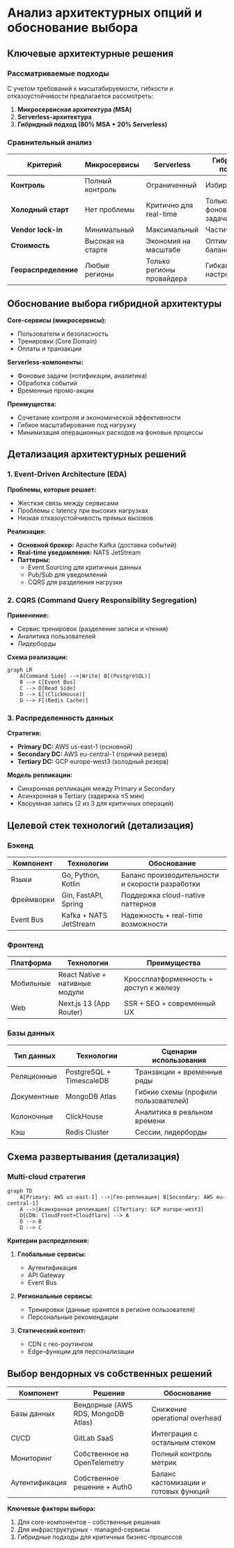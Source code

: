 # Анализ архитектурных опций и обоснование выбора

## Ключевые архитектурные решения

### Рассматриваемые подходы
С учетом требований к масштабируемости, гибкости и отказоустойчивости предлагается рассмотреть:

1. **Микросервисная архитектура (MSA)**
2. **Serverless-архитектура**
3. **Гибридный подход (80% MSA + 20% Serverless)**

### Сравнительный анализ

| Критерий          | Микросервисы       | Serverless         | Гибридный подход   |
|-------------------|--------------------|--------------------|--------------------|
| **Контроль**      | Полный контроль    | Ограниченный       | Избирательный      |
| **Холодный старт**| Нет проблемы       | Критично для real-time | Только фоновые задачи |
| **Vendor lock-in**| Минимальный        | Максимальный       | Частичный          |
| **Стоимость**     | Высокая на старте  | Экономия на масштабе | Оптимальный баланс |
| **Геораспределение**| Любые регионы    | Только регионы провайдера | Гибкая настройка |

## Обоснование выбора гибридной архитектуры

**Core-сервисы (микросервисы):**
- Пользователи и безопасность
- Тренировки (Core Domain)
- Оплаты и транзакции

**Serverless-компоненты:**
- Фоновые задачи (нотификации, аналитика)
- Обработка событий
- Временные промо-акции

**Преимущества:**
- Сочетание контроля и экономической эффективности
- Гибкое масштабирование под нагрузку
- Минимизация операционных расходов на фоновые процессы

## Детализация архитектурных решений

### 1. Event-Driven Architecture (EDA)

**Проблемы, которые решает:**
- Жесткая связь между сервисами
- Проблемы с latency при высоких нагрузках
- Низкая отказоустойчивость прямых вызовов

**Реализация:**
- **Основной брокер:** Apache Kafka (доставка событий)
- **Real-time уведомления:** NATS JetStream
- **Паттерны:**
  - Event Sourcing для критичных данных
  - Pub/Sub для уведомлений
  - CQRS для разделения нагрузки

### 2. CQRS (Command Query Responsibility Segregation)

**Применение:**
- Сервис тренировок (разделение записи и чтения)
- Аналитика пользователей
- Лидерборды

**Схема реализации:**
```mermaid
graph LR
    A[Command Side] -->|Write| B[(PostgreSQL)]
    B --> C[Event Bus]
    C --> D[Read Side]
    D --> E[(ClickHouse)]
    D --> F[(Redis Cache)]
```

### 3. Распределенность данных

**Стратегия:**
- **Primary DC:** AWS us-east-1 (основной)
- **Secondary DC:** AWS eu-central-1 (горячий резерв)
- **Tertiary DC:** GCP europe-west3 (холодный резерв)

**Модель репликации:**
- Синхронная репликация между Primary и Secondary
- Асинхронная в Tertiary (задержка ≤5 мин)
- Кворумная запись (2 из 3 для критичных операций)

## Целевой стек технологий (детализация)

### Бэкенд
| Компонент       | Технологии                          | Обоснование                     |
|-----------------|-------------------------------------|---------------------------------|
| Языки          | Go, Python, Kotlin                 | Баланс производительности и скорости разработки |
| Фреймворки     | Gin, FastAPI, Spring               | Поддержка cloud-native паттернов |
| Event Bus      | Kafka + NATS JetStream             | Надежность + real-time возможности |

### Фронтенд
| Платформа      | Технологии                         | Преимущества                    |
|----------------|------------------------------------|---------------------------------|
| Мобильные      | React Native + нативные модули     | Кроссплатформенность + доступ к железу |
| Web            | Next.js 13 (App Router)            | SSR + SEO + современный UX      |

### Базы данных
| Тип данных     | Технологии                         | Сценарии использования          |
|----------------|------------------------------------|---------------------------------|
| Реляционные   | PostgreSQL + TimescaleDB           | Транзакции + временные ряды     |
| Документные   | MongoDB Atlas                      | Гибкие схемы (профили пользователей) |
| Колоночные    | ClickHouse                         | Аналитика в реальном времени    |
| Кэш           | Redis Cluster                      | Сессии, лидерборды              |

## Схема развертывания (детализация)

### Multi-cloud стратегия
```mermaid
graph TD
    A[Primary: AWS us-east-1] -->|Гео-репликация| B[Secondary: AWS eu-central-1]
    A -->|Асинхронная репликация| C[Tertiary: GCP europe-west3]
    D[CDN: CloudFront+Cloudflare] --> A
    D --> B
    D --> C
```

**Критерии распределения:**
1. **Глобальные сервисы:**
   - Аутентификация
   - API Gateway
   - Event Bus

2. **Региональные сервисы:**
   - Тренировки (данные хранятся в регионе пользователя)
   - Персональные рекомендации

3. **Статический контент:**
   - CDN с гео-роутингом
   - Edge-функции для персонализации

## Выбор вендорных vs собственных решений

| Компонент       | Решение            | Обоснование                     |
|-----------------|--------------------|---------------------------------|
| Базы данных    | Вендорные (AWS RDS, MongoDB Atlas) | Снижение operational overhead |
| CI/CD          | GitLab SaaS        | Интеграция с остальным стеком   |
| Мониторинг     | Собственное на OpenTelemetry | Полный контроль метрик      |
| Аутентификация | Собственное решение + Auth0 | Баланс кастомизации и готовых функций |

**Ключевые факторы выбора:**
1. Для core-компонентов - собственные решения
2. Для инфраструктурных - managed-сервисы
3. Гибридные подходы для критичных бизнес-процессов